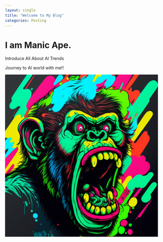 ```yaml
---
layout: single
title: "Welcome to My Blog"
categories: Posting 
---
```


# I am Manic Ape.
Introduce All About AI Trends



Journey to AI world with me!! 

![maniclo](../images/2023-02-03-first/maniclo.png)
